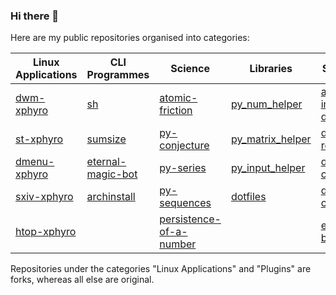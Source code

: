 ### Hi there 👋

Here are my public repositories organised into categories:

| Linux Applications | CLI Programmes  | Science                 | Libraries        | Scrapers/Bots           | Plugins     |
|--------------------|-------------------|-------------------------|------------------|-------------------------|-------------|
| [dwm-xphyro](https://github.com/XPhyro/dwm-xphyro)         | [sh](https://github.com/XPhyro/sh)                | [atomic-friction](https://github.com/XPhyro/atomic-friction)         | [py_num_helper](https://github.com/XPhyro/py_num_helper)    | [amazon-image-downloader](https://github.com/XPhyro/amazon-image-downloader) | [toggle-bool](https://github.com/XPhyro/toggle-bool) |
| [st-xphyro](https://github.com/XPhyro/st-xphyro)          | [sumsize](https://github.com/XPhyro/sumsize)           | [py-conjecture](https://github.com/XPhyro/py-conjecture)           | [py_matrix_helper](https://github.com/XPhyro/py_matrix_helper) | [discord-retweet-bot](https://github.com/XPhyro/discord-retweet-bot)     |             |
| [dmenu-xphyro](https://github.com/XPhyro/dmenu-xphyro)       | [eternal-magic-bot](https://github.com/XPhyro/eternal-magic-bot) | [py-series](https://github.com/XPhyro/py-series)               | [py_input_helper](https://github.com/XPhyro/py_input_helper)  | [discord-corona-bot](https://github.com/XPhyro/discord-corona-bot)      |             |
| [sxiv-xphyro](https://github.com/XPhyro/sxiv-xphyro)        | [archinstall](https://github.com/XPhyro/archinstall)       | [py-sequences](https://github.com/XPhyro/py-sequences)            | [dotfiles](https://github.com/XPhyro/dotfiles)         |   [discord-currency-bot](https://github.com/XPhyro/discord-currency-bot)           |             |
| [htop-xphyro](https://github.com/XPhyro/htop-xphyro)        |                   | [persistence-of-a-number](https://github.com/XPhyro/persistence-of-a-number) |                  | [eternal_magic-bot](https://github.com/XPhyro/eternal_magic-bot)       |    [gpupmanager](https://github.com/XPhyro/gpupmanager)         |

Repositories under the categories "Linux Applications" and "Plugins" are forks, whereas all else are original.

